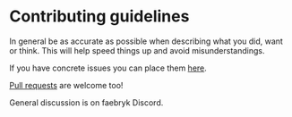 # Contributing guidelines

In general be as accurate as possible when describing what you did, want or think. This will help speed things up and avoid misunderstandings.

If you have concrete issues you can place them [here](https://github.com/ruben-iteng/RPDAP/issues).

[Pull requests](https://github.com/ruben-iteng/RPDAP/pulls) are welcome too!

General discussion is on faebryk Discord.
